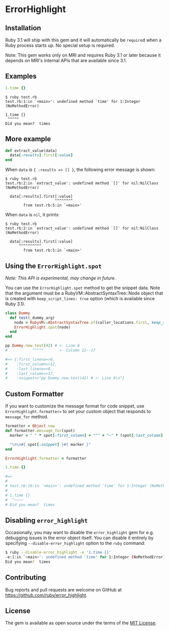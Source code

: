 # ErrorHighlight

## Installation

Ruby 3.1 will ship with this gem and it will automatically be `require`d when a Ruby process starts up. No special setup is required.

Note: This gem works only on MRI and requires Ruby 3.1 or later because it depends on MRI's internal APIs that are available since 3.1.

## Examples

```ruby
1.time {}
```

```
$ ruby test.rb
test.rb:1:in `<main>': undefined method `time' for 1:Integer (NoMethodError)

1.time {}
 ^^^^^
Did you mean?  times
```

## More example

```ruby
def extract_value(data)
  data[:results].first[:value]
end
```

When `data` is `{ :results => [] }`, the following error message is shown:

```
$ ruby test.rb
test.rb:2:in `extract_value': undefined method `[]' for nil:NilClass (NoMethodError)

  data[:results].first[:value]
                      ^^^^^^^^
        from test.rb:5:in `<main>'
```

When `data` is `nil`, it prints:

```
$ ruby test.rb
test.rb:2:in `extract_value': undefined method `[]' for nil:NilClass (NoMethodError)

  data[:results].first[:value]
      ^^^^^^^^^^
        from test.rb:5:in `<main>'
```

## Using the `ErrorHighlight.spot`

*Note: This API is experimental, may change in future.*

You can use the `ErrorHighlight.spot` method to get the snippet data.
Note that the argument must be a RubyVM::AbstractSyntaxTree::Node object that is created with `keep_script_lines: true` option (which is available since Ruby 3.1).

```ruby
class Dummy
  def test(_dummy_arg)
    node = RubyVM::AbstractSyntaxTree.of(caller_locations.first, keep_script_lines: true)
    ErrorHighlight.spot(node)
  end
end

pp Dummy.new.test(42) # <- Line 8
#           ^^^^^       <- Column 12--17

#=> {:first_lineno=>8,
#    :first_column=>12,
#    :last_lineno=>8,
#    :last_column=>17,
#    :snippet=>"pp Dummy.new.test(42) # <- Line 8\n"}
```

## Custom Formatter

If you want to customize the message format for code snippet, use `ErrorHighlight.formatter=` to set your custom object that responds to `message_for` method.

```ruby
formatter = Object.new
def formatter.message_for(spot)
  marker = " " * spot[:first_column] + "^" + "~" * (spot[:last_column] - spot[:first_column] - 1)

  "\n\n#{ spot[:snippet] }#{ marker }"
end

ErrorHighlight.formatter = formatter

1.time {}

#=>
#
# test.rb:10:in `<main>': undefined method `time' for 1:Integer (NoMethodError)
#
# 1.time {}
#  ^~~~~
# Did you mean?  times
```

## Disabling `error_highlight`

Occasionally, you may want to disable the `error_highlight` gem for e.g. debugging issues in the error object itself. You
can disable it entirely by specifying `--disable-error_highlight` option to the `ruby` command:

```bash
$ ruby --disable-error_highlight -e '1.time {}'
-e:1:in `<main>': undefined method `time' for 1:Integer (NoMethodError)
Did you mean?  times
```

## Contributing

Bug reports and pull requests are welcome on GitHub at https://github.com/ruby/error_highlight.

## License

The gem is available as open source under the terms of the [MIT License](https://opensource.org/licenses/MIT).
